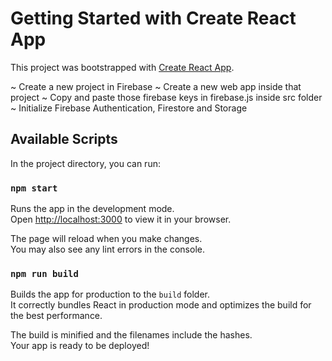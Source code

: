 # Getting Started with Create React App

This project was bootstrapped with [Create React App](https://github.com/facebook/create-react-app).

~ Create a new project in Firebase
~ Create a new web app inside that project
~ Copy and paste those firebase keys in firebase.js inside src folder
~ Initialize Firebase Authentication, Firestore and Storage

## Available Scripts

In the project directory, you can run:

### `npm start`

Runs the app in the development mode.\
Open [http://localhost:3000](http://localhost:3000) to view it in your browser.

The page will reload when you make changes.\
You may also see any lint errors in the console.

### `npm run build`

Builds the app for production to the `build` folder.\
It correctly bundles React in production mode and optimizes the build for the best performance.

The build is minified and the filenames include the hashes.\
Your app is ready to be deployed!